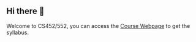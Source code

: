 ## Hi there 👋

Welcome to CS452/552, you can access the [Course Webpage](https://shanepanter.com/cs452) to get the syllabus.
